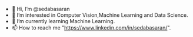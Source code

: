 - 👋  Hi, I’m @sedabasaran
- 👀  I’m interested in Computer Vision,Machine Learning and Data Science.
- 🌱  I’m currently learning Machine Learning.
- 📫  How to reach me "https://www.linkedin.com/in/sedabasaran/".

<!---
sedabasaran/sedabasaran is a ✨ special ✨ repository because its `README.md` (this file) appears on your GitHub profile.
You can click the Preview link to take a look at your changes.
--->
